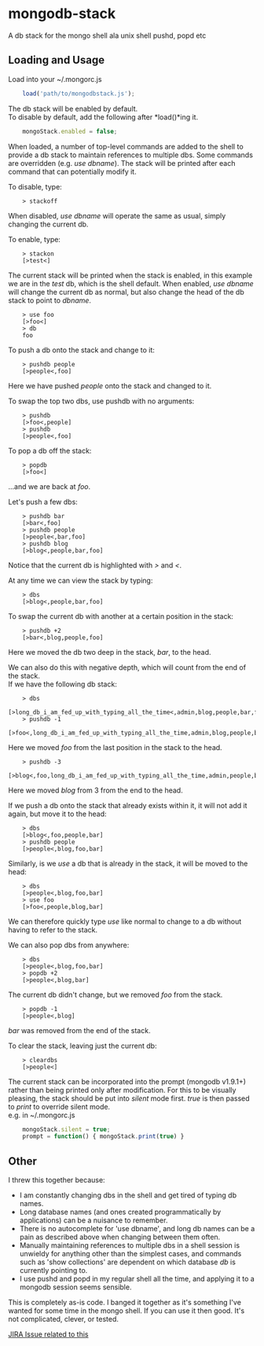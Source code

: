 mongodb-stack
=============

A db stack for the mongo shell ala unix shell pushd, popd etc

Loading and Usage
-----------------

Load into your ~/.mongorc.js
```javascript
    load('path/to/mongodbstack.js');
```
The db stack will be enabled by default.  
To disable by default, add the following after *load()*ing it.
```javascript
    mongoStack.enabled = false;
```

When loaded, a number of top-level commands are added to the shell to provide a db stack
to maintain references to multiple dbs. Some commands are overridden (e.g. *use dbname*).
The stack will be printed after each command that can potentially modify it.

To disable, type:
```
    > stackoff
```
When disabled, *use dbname* will operate the same as usual, simply changing the current db.

To enable, type:
```
    > stackon
    [>test<]
```
The current stack will be printed when the stack is enabled, in this example we are in the
*test* db, which is the shell default.  When enabled, *use dbname* will change the current db as normal, but also change
the head of the db stack to point to *dbname*.
```
    > use foo
    [>foo<]
    > db
    foo
```

To push a db onto the stack and change to it:
```
    > pushdb people
    [>people<,foo]
```
Here we have pushed *people* onto the stack and changed to it.


To swap the top two dbs, use pushdb with no arguments:
```
    > pushdb
    [>foo<,people]
    > pushdb
    [>people<,foo]
```

To pop a db off the stack:
```
    > popdb
    [>foo<]
```
...and we are back at *foo*.

Let's push a few dbs:
```
    > pushdb bar
    [>bar<,foo]
    > pushdb people
    [>people<,bar,foo]
    > pushdb blog
    [>blog<,people,bar,foo]
```
Notice that the current db is highlighted with *>* and *<*.

At any time we can view the stack by typing:
```
    > dbs
    [>blog<,people,bar,foo]
```

To swap the current db with another at a certain position in the stack:
```
    > pushdb +2
    [>bar<,blog,people,foo]
```
Here we moved the db two deep in the stack, *bar*, to the head.

We can also do this with negative depth, which will count from the end of the stack.  
If we have the following db stack:
```
    > dbs
    [>long_db_i_am_fed_up_with_typing_all_the_time<,admin,blog,people,bar,foo]
    > pushdb -1
    [>foo<,long_db_i_am_fed_up_with_typing_all_the_time,admin,blog,people,bar]
```
Here we moved *foo* from the last position in the stack to the head.
```
    > pushdb -3
    [>blog<,foo,long_db_i_am_fed_up_with_typing_all_the_time,admin,people,bar]
```
Here we moved *blog* from 3 from the end to the head.

If we push a db onto the stack that already exists within it, it will not add it
again, but move it to the head:
```
    > dbs
    [>blog<,foo,people,bar]
    > pushdb people
    [>people<,blog,foo,bar]
```

Similarly, is we *use* a db that is already in the stack, it will be moved to the head:
```
    > dbs
    [>people<,blog,foo,bar]
    > use foo
    [>foo<,people,blog,bar]
```
We can therefore quickly type *use* like normal to change to a db without having to refer
to the stack.

We can also pop dbs from anywhere:
```
    > dbs
    [>people<,blog,foo,bar]
    > popdb +2
    [>people<,blog,bar]
```
The current db didn't change, but we removed *foo* from the stack.

```
    > popdb -1
    [>people<,blog]
```
*bar* was removed from the end of the stack.

To clear the stack, leaving just the current db:
```
    > cleardbs
    [>people<]
```


The current stack can be incorporated into the prompt (mongodb v1.9.1+) rather than being
printed only after modification. For this to be visually pleasing, the stack should be
put into *silent* mode first. *true* is then passed to *print* to override silent mode.  
e.g. in ~/.mongorc.js
```javascript
    mongoStack.silent = true;
    prompt = function() { mongoStack.print(true) }
```


Other
-----

I threw this together because:
- I am constantly changing dbs in the shell and get tired of typing db names.
- Long database names (and ones created programmatically by applications) can be a nuisance
to remember.
- There is no autocomplete for 'use dbname', and long db names can be a pain as described above
when changing between them often.
- Manually maintaining references to multiple dbs in a shell session is unwieldy for anything
other than the simplest cases, and commands such as 'show collections' are dependent on which
database *db* is currently pointing to.
- I use pushd and popd in my regular shell all the time, and applying it to a mongodb
session seems sensible.

This is completely as-is code. I banged it together as it's something I've wanted for
some time in the mongo shell. If you can use it then good. It's not complicated, clever, or
tested.

[JIRA Issue related to this](https://jira.mongodb.org/browse/SERVER-6356)
